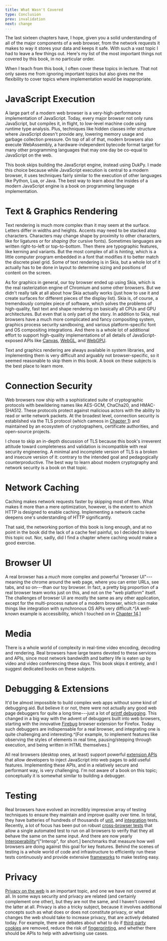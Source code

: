 ```yaml
---
title: What Wasn't Covered
type: Conclusion
prev: invalidation
next: change 
...
```


The last sixteen chapters have, I hope, given you a solid understanding
of all of the major components of a web browser, from the network
requests it makes to way it stores your data and keeps it safe. With
such a vast topic I had to leave a few things out. Here's my list of
the most important things not covered by this book, in no particular
order.

When I teach from this book, I often cover these topics in lecture.
That not only saves me from ignoring important topics but also gives
me the flexibility to cover topics where implementation would be
inappropriate.

JavaScript Execution
====================

A large part of a modern web browser is a very-high-performance
implementation of JavaScript. Today, every major browser not only runs
JavaScript, but compiles it, in flight, to low-level machine code
using runtime type analysis. Plus, techniques like hidden classes
infer structure where JavaScript doesn't provide any, lowering memory
usage and garbage collection pressure. On top of all of that, modern
browsers also execute WebAssembly, a hardware-independent bytecode format
target for many other programming languages that may one day be co-equal
to JavaScript on the web.

This book skips building the JavaScript engine, instead using DukPy. I
made this choice because while JavaScript execution is central to a
modern browser, it uses techniques fairly similar to the execution of
other languages like Python, Lua, or Java. The best way to learn about
the insides of a modern JavaScript engine is a book on programming
language implementation.

Text & Graphics Rendering
=========================

Text rendering is much more complex than it may seem at the surface.
Letters differ in widths and heights. Accents may need to be stacked
atop characters. Characters may change shape by proximity to other
characters, like for ligatures or for *shaping* (for cursive fonts).
Sometimes languages are written right-to-left or top-to-bottom.
Then there are typographic features, like kerning and variants. But
the most complex of all is *hinting*, which is a little computer
program embedded in a font that modifies it to better match the
discrete pixel grid. Some of text rendering is in Skia, but a whole
lot of it actually has to be done in layout to determine sizing and
positions of content on the screen.


As for graphics in general, our toy browser ended up using Skia,
which is the real rasterization engine of Chromium and some other
browsers. But we didn't really talk at all about how Skia actually
works (just how to use it and create surfaces for different pieces
of the display list). Skia is, of course, a tremendously complex
piece of software, which solves the problems of high-quality, fast text
and shape rendering on basically all CPUs and GPU architectures. But
even that is only part of the story. In addition to Skia, real browsers
have a much more complicated and fancy compositing system, graphics
process security sandboxing, and various platform-specific font and
OS compositing integrations. And there is a whole lot of additional
effort to support high-quality implementations
of all details of JavaScript-exposed APIs like [Canvas], [WebGL], and
[WebGPU].

[Canvas]: https://developer.mozilla.org/en-US/docs/Web/API/Canvas_API
[WebGL]: https://developer.mozilla.org/en-US/docs/Web/API/WebGL_API
[WebGPU]: https://developer.mozilla.org/en-US/docs/Web/API/WebGPU_API

Text and graphics rendering are always available in system libraries, and
implementing them is very difficult and arguably not browser-specific, so
it seemed reasonable to skip them in this book. A book on these
subjects is the best place to learn more.

Connection Security
===================

Web browsers now ship with a sophisticated suite of cryptographic
protocols with bewildering names like AES-GCM, ChaCha20, and
HMAC-SHA512. These protocols protect against malicious actors with the
ability to read or write network packets. At the broadest
level, connection security is established via the TLS protocol (which
cameos in [Chapter 1](http.md)) and maintained by an ecosystem of
cryptographers, certificate authorities, and open-source projects.

I chose to skip an in-depth discussion of TLS because this book's
irreverent attitude toward completeness and validation is incompatible
with real security engineering. A minimal and incomplete version of
TLS is a broken and insecure version of it: contrary to the intended
goal and pedagogically counterproductive. The best way to learn about
modern cryptography and network security is a book on that topic.

Network Caching
===============

Caching makes network requests faster by skipping most of them. What
makes it more than a mere optimization, however, is the extent to
which HTTP is designed to enable caching. Implementing a network cache
deepens one's understanding of HTTP significantly.

That said, the networking portion of this book is long enough, and at
no point in the book did the lack of a cache feel painful, so I
decided to leave this topic out. Nor, sadly, did I find a chapter
where caching would make a good exercise.

Browser UI
==========

A real browser has a *much* more complex and powerful "browser UI"---meaning
the chrome around the web page, where you can enter URLs, see tabs, and so
on---than our toy browser. In fact, a pretty big proportion of a real browser
team works just on this, and not on the "web platform" itself. The challenges
of browser UI are mostly the same as any other application, except for the
multi-process nature of a modern browser, which can make things like
integration with synchronous OS APIs very difficult.^[A well-known example
is accessibility, which I touched on in [Chapter 14](accessibility.md#the-accessibility-tree).]

Media
=====

There is a whole world of complexity in real-time video encoding, decoding and
rendering. Real browsers have large teams devoted to these services and APIs,
since most network bandwidth and battery life is eaten up by video
and video conferencing these days. This book skips it entirely, and I suggest
dedicated books on these subjects.

Debugging & Extensions
======================

It'd be almost impossible to build complex web apps without some kind of
debugging aid. But believe it or not, there were not actually any good web
page debuggers for quite a long time---just a lot of [printf debugging][printf].
This changed in a big way with the advent of debuggers built into web browsers,
starting with the innovative [Firebug] browser extension for Firefox. Today
such debuggers are indispensable for a real browser, and integrating one
is quite challenging and interesting.^[For example, to implement features like
observing the styles of elements in real time, pausing/stepping through
execution, and being written in HTML themselves.]

[printf]: https://en.wikipedia.org/wiki/Debugging#printf_debugging
[firebug]: https://en.wikipedia.org/wiki/Firebug_(software)

All real browsers (desktop ones, at least) support powerful
[extension APIs](https://en.wikipedia.org/wiki/Browser_extension)
that allow developers to inject JavaScript into web pages to add useful
features. Implementing these APIs, and in a relatively secure and performant
way, is very challenging. I'm not aware of a book on this topic; conceptually
it is somewhat similar to building a debugger.

Testing
=======

Real browsers have evolved an incredibly impressive array of testing
techniques to ensure they maintain and improve quality over time. In total,
they have batteries of hundreds of thousands of [unit], and [integration] tests.
Recently, a lot of focus has been put on robust
[cross-browser tests](https://wpt.fyi) that allow a single automated test
to run on all browsers to verify that they all behave the same on the same
input. And there are now yearly [Interoperability]^["Interop", for short.]
benchmarks that measure how well browsers are doing against this goal for
key features. Behind the scenes of testing is a whole world of code and
infrastructure to efficiently run these tests continuously and provide
extensive [frameworks][testing-features] to make testing easy.

[unit]: https://en.wikipedia.org/wiki/Unit_testing
[integration]: https://en.wikipedia.org/wiki/Integration_testing
[interoperability]: https://wpt.fyi/interop-2023
[testing-features]: https://web-platform-tests.org/

Privacy
=======

[Privacy on the web](https://developer.mozilla.org/en-US/docs/Web/Privacy)
is an important topic, and one we have not covered at all. In some ways
security and privacy are related (and certainly complement one other),
but they are not the same, and I haven't covered the latter at all. Privacy
is also a tricky subject, because it involves additional concepts such as what
does or does not constitute privacy, or what changes the web should take to
increase privacy, that are actively debated today. For example, there are
debates about what to do if [third-party cookies][tpc] are removed, reduce
the risk of [fingerprinting], and whether there should be APIs to help with
advertising use cases.

[tpc]: https://developer.mozilla.org/en-US/docs/Web/HTTP/Cookies#third-party_cookies

[fingerprinting]: https://developer.mozilla.org/en-US/docs/Glossary/Fingerprinting
